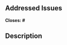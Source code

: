 ## Addressed Issues

<!-- Please enter the corresponding issue ID -->
**Closes: #**


## Description

<!-- Please summarize your changes -->
